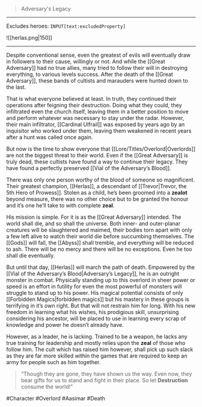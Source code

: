 >Adversary's Legacy
---

Excludes heroes: `INPUT[text:excludedProperty]`

![[herlas.png|150]]

---
Despite conventional sense, even the greatest of evils will eventually draw in followers to their cause, willingly or not. And while the [[Great Adversary]] had no true allies, many tried to follow their will in destroying everything, to various levels success. After the death of the [[Great Adversary]], these bands of cultists and marauders were hunted down to the last.

That is what everyone believed at least. In truth, they continued their operations after feigning their destruction. Doing what they could, they infiltrated even the church itself, leaving them in a better position to move and perform whatever was necessary to stay under the radar. However, their main infiltrator, [[Cardinal Ulfrail]] was exposed by years ago by an inquisitor who worked under them, leaving them weakened in recent years after a hunt was called once again. 

But now is the time to show everyone that [[Lore/Titles/Overlord|Overlords]] are not the biggest threat to their world. Even if the [[Great Adversary]] is truly dead, these cultists have found a way to continue their legacy. They have found a perfectly preserved [[Vial of the Adversary’s Blood]]. 

There was only one person worthy of the blood of someone so magnificent. Their greatest champion, [[Herlas]], a descendant of [[Trevor|Trevor, the 5th Hero of Prowess]]. Stolen as a child, he’s been groomed into a **zealot** beyond measure, there was no other choice but to be granted the honour and it’s one he’ll take to with complete **zeal**. 

His mission is simple. For it is as the [[Great Adversary]] intended. The world shall die, and so shall the universe. Both inner- and outer-planar creatures will be slaughtered and maimed, their bodies torn apart with only a few left alive to watch their world die before succumbing themselves. The [[Gods]] will fall, the [[Abyss]] shall tremble, and everything will be reduced to ash. There will be no mercy and there will be no exceptions. Even he too shall die eventually.

But until that day, [[Herlas]] will march the path of death. Empowered by the [[Vial of the Adversary’s Blood|Adversary’s Legacy]], he is an outright monster in combat. Physically standing up to this overlord in sheer power or speed is an effort in futility for even the most powerful of monsters will struggle to stand up to his power. His magical potential consists of only [[Forbidden Magics|forbidden magics]] but his mastery in these groups is terrifying in it’s own right. But that will not restrain him for long. With his new freedom in learning what his wishes, his prodigious skill, unsurprising considering his ancestor, will be placed to use in learning every scrap of knowledge and power he doesn’t already have. 

However, as a leader, he is lacking. Trained to be a weapon, he lacks any true training for leadership and mostly relies upon the **zeal** of those who follow him. The cult which has raised him however, shall pick up such slack as they are far more skilled within the games that are required to keep an army for people such as him together. 

>“Though they are gone, they have shown us the way. Even now, they bear gifts for us to stand and fight in their place. So let **Destruction** consume the world!”

#Character #Overlord #Aasimar #Death